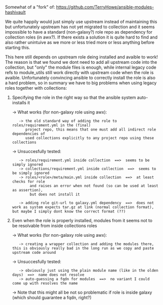 
Somewhat of a "fork" of: https://github.com/TerryHowe/ansible-modules-hashivault

We quite happily would just simply use upstream instead of maintaining this but 
unfortunately upstream has not yet migrated to collection and it seems impossible 
to have a standard (non-galaxy?) role repo as dependency for collection roles (in awx?). 
If there exists a solution it is quite hard to find and also rather unintuive as we more 
or less tried more or less anything before starting this.


This here still depends on upstream role deing installed and avaible to work!
The reason is that we found we dont need to add all upstream code into the 
collection, but "only" the module files is enough, while internal legacy 
code refs to module_utils still work directly with upstream code when the 
role is avaible. Unfortunately convincing ansible to correctly install the 
role is also a hard problem, so in summary we have to big problems when 
using legacy roles together with collections:


   1. Specifying the role in the right way so that the ansible system auto-installs it

        -> What works (for non-galaxy role using awx):

             -> the old standard way of adding the role to roles/requirement.yml in the (final) 
                project repo, this means that one must add all indirect role dependencies of 
                used collections explicitly to any project repo using these collections

        -> Unsuccesfully tested:

             -> roles/requirement.yml inside collection  ==>  seems to be simply ignored
             -> collections/requirement.yml inside collection  ==>  seems to be simply ignored
             -> roles/<role>/meta/main.yml inside collection  ==>  at least checks for role 
                  and raises an error when not found (so can be used at least as assertion), 
                  but does not install it

             -> adding role git-url to galaxy.yml dependency  ==>  does not work as system expects tar.gz at link (normal collection format), but maybe I simply dont know the correct format (??)


   2. Even when the role is properly installed, modules from it seems not to be resolvable 
      from inside collections roles

        -> What works (for non-galaxy role using awx):

             -> creating a wrapper collection and adding the modules there, this is obviously really bad in the long run as we copy and paste upstream code around

        -> Unsuccesfully tested:

             -> obviously just using the plain module name (like in the olden days)  ==>  name does not resolve
             -> auto-guessing a fqdn for modules  ==>  no variant I could come up with resolves the name

        -> Note that this might all be not so problematic if role is inside galaxy (which should guarantee a fqdn, right?)

